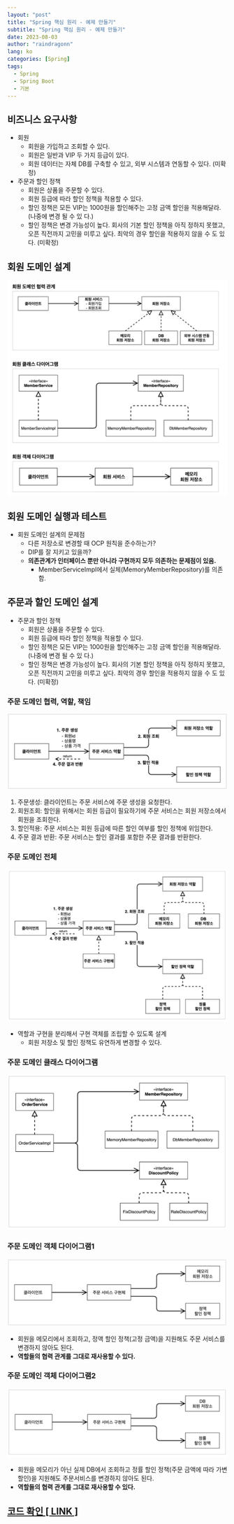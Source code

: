 ```yaml
---
layout: "post"
title: "Spring 핵심 원리 - 예제 만들기"
subtitle: "Spring 핵심 원리 - 예제 만들기"
date: 2023-08-03
author: "raindragonn"
lang: ko
categories: [Spring]
tags:
  - Spring
  - Spring Boot
  - 기본
---
```



## 비즈니스 요구사항

- 회원
    - 회원을 가입하고 조회할 수 있다.
    - 회원은 일반과 VIP 두 가지 등급이 있다.
    - 회원 데이터는 자체 DB를 구축할 수 있고, 외부 시스템과 연동할 수 있다. (미확정)
- 주문과 할인 정책
    - 회원은 상품을 주문할 수 있다.
    - 회원 등급에 따라 할인 정책을 적용할 수 있다.
    - 할인 정책은 모든 VIP는 1000원을 할인해주는 고정 금액 할인을 적용해달라. (나중에 변경 될 수 있
    다.)
    - 할인 정책은 변경 가능성이 높다. 회사의 기본 할인 정책을 아직 정하지 못했고, 오픈 직전까지 고민을
    미루고 싶다. 최악의 경우 할인을 적용하지 않을 수 도 있다. (미확정)

## 회원 도메인 설계

![Untitled](../assets/images/post/2023-08-03-예제-1.png)

## 회원 도메인 실행과 테스트

- 회원 도메인 설계의 문제점
    - 다른 저장소로 변경할 때 OCP 원칙을 준수하는가?
    - DIP를 잘 지키고 있을까?
    - **의존관계가 인터페이스 뿐만 아니라 구현까지 모두 의존하는 문제점이 있음.**
        - MemberServiceImpl에서 실체(MemoryMemberRepository)를 의존 함.

## 주문과 할인 도메인 설계

- 주문과 할인 정책
    - 회원은 상품을 주문할 수 있다.
    - 회원 등급에 따라 할인 정책을 적용할 수 있다.
    - 할인 정책은 모든 VIP는 1000원을 할인해주는 고정 금액 할인을 적용해달라. (나중에 변경 될 수 있
    다.)
    - 할인 정책은 변경 가능성이 높다. 회사의 기본 할인 정책을 아직 정하지 못했고, 오픈 직전까지 고민을
    미루고 싶다. 최악의 경우 할인을 적용하지 않을 수 도 있다. (미확정)

### **주문 도메인 협력, 역할, 책임**

![Untitled](../assets/images/post/2023-08-03-예제-2.png)

1. 주문생성: 클라이언트는 주문 서비스에 주문 생성을 요청한다.
2. 회원조회: 할인을 위해서는 회원 등급이 필요하기에 주문 서비스는 회원 저장소에서 회원을 조회한다.
3. 할인적용: 주문 서비스는 회원 등급에 따른 할인 여부를 할인 정책에 위임한다.
4. 주문 결과 반환: 주문 서비스는 할인 결과를 포함한 주문 결과를 반환한다.

### 주문 도메인 전체

![Untitled](../assets/images/post/2023-08-03-예제-3.png)

- 역할과 구현을 분리해서 구현 객체를 조립할 수 있도록 설계
    - 회원 저장소 및 할인 정책도 유연하게 변경할 수 있다.

### 주문 도메인 클래스 다이어그램

![Untitled](../assets/images/post/2023-08-03-예제-4.png)

### 주문 도메인 객체 다이어그램1

![Untitled](../assets/images/post/2023-08-03-예제-5.png)

- 회원을 메모리에서 조회하고, 정액 할인 정책(고정 금액)을 지원해도 주문 서비스를 변경하지 않아도 된다.
- **역할들의 협력 관계를 그대로 재사용할 수 있다.**

### 주문 도메인 객체 다이어그램2

![Untitled](../assets/images/post/2023-08-03-예제-6.png)

- 회원을 메모리가 아닌 실제 DB에서 조회하고 정률 할인 정책(주문 금액에 따라 가변 할인)을 지원해도 주문서비스를 변경하지 않아도 된다.
- **역할들의 협력 관계를 그대로 재사용할 수 있다.**

## [코드 확인 [ LINK ]](https://github.com/raindragonn/spring-basic-exam)
